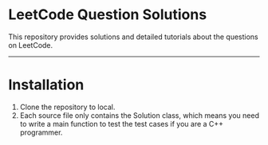 
<h1>LeetCode Question Solutions</h1>
<p>This repository provides solutions and detailed tutorials about the questions on LeetCode.</p>
<hr>
<h1>Installation</h1>
<ol>
    <li>Clone the repository to local.</li>
    <li>Each source file only contains the Solution class, which means you need to write a main function to test the test cases if you are a C++ programmer.</li>
</ol>